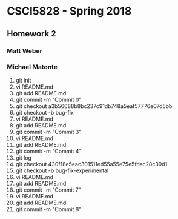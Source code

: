# CSCI5828 - Spring 2018
## Homework 2
### Matt Weber
### Michael Matonte

1. git init<br>
2. vi README.md<br>
3. git add README.md<br>
4. git commit -m "Commit 0"<br>
5. git checkout a3b56088b8bc237c91db748a5eaf57776e07d5bb<br>
6. git checkout -b bug-fix<br>
7. vi README.md<br>
8. git add README.md<br>
9. git commit -m "Commit 3"<br>
10. vi README.md<br>
11. git add README.md<br>
12. git commit -m "Commit 4"<br>
13. git log<br>
14. git checkout 430f18e5eac301511ed55a55e75e5fdac28c39d1<br>
15. git checkout -b bug-fix-experimental<br>
16. vi README.md<br>
17. git add README.md<br>
18. git commit -m "Commit 7"<br>
19. vi README.md<br>
20. git add README.md<br>
21. git commit -m "Commit 8"<br>

